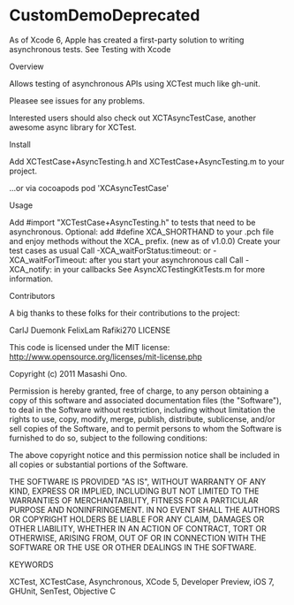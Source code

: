 # CustomDemoDeprecated

As of Xcode 6, Apple has created a first-party solution to writing asynchronous tests. See Testing with Xcode

Overview

Allows testing of asynchronous APIs using XCTest much like gh-unit.

Pleasee see issues for any problems.

Interested users should also check out XCTAsyncTestCase, another awesome async library for XCTest.

Install

Add XCTestCase+AsyncTesting.h and XCTestCase+AsyncTesting.m to your project.

...or via cocoapods pod 'XCAsyncTestCase'

Usage

Add #import "XCTestCase+AsyncTesting.h" to tests that need to be asynchronous.
Optional: add #define XCA_SHORTHAND to your .pch file and enjoy methods without the XCA_ prefix. (new as of v1.0.0)
Create your test cases as usual
Call -XCA_waitForStatus:timeout: or -XCA_waitForTimeout: after you start your asynchronous call
Call -XCA_notify: in your callbacks
See AsyncXCTestingKitTests.m for more information.

Contributors

A big thanks to these folks for their contributions to the project:

CarlJ
Duemonk
FelixLam
Rafiki270
LICENSE

This code is licensed under the MIT license: http://www.opensource.org/licenses/mit-license.php

Copyright (c) 2011 Masashi Ono.

Permission is hereby granted, free of charge, to any person obtaining a copy of this software and associated documentation files (the "Software"), to deal in the Software without restriction, including without limitation the rights to use, copy, modify, merge, publish, distribute, sublicense, and/or sell copies of the Software, and to permit persons to whom the Software is furnished to do so, subject to the following conditions:

The above copyright notice and this permission notice shall be included in all copies or substantial portions of the Software.

THE SOFTWARE IS PROVIDED "AS IS", WITHOUT WARRANTY OF ANY KIND, EXPRESS OR IMPLIED, INCLUDING BUT NOT LIMITED TO THE WARRANTIES OF MERCHANTABILITY, FITNESS FOR A PARTICULAR PURPOSE AND NONINFRINGEMENT. IN NO EVENT SHALL THE AUTHORS OR COPYRIGHT HOLDERS BE LIABLE FOR ANY CLAIM, DAMAGES OR OTHER LIABILITY, WHETHER IN AN ACTION OF CONTRACT, TORT OR OTHERWISE, ARISING FROM, OUT OF OR IN CONNECTION WITH THE SOFTWARE OR THE USE OR OTHER DEALINGS IN THE SOFTWARE.

KEYWORDS

XCTest, XCTestCase, Asynchronous, XCode 5, Developer Preview, iOS 7, GHUnit, SenTest, Objective C